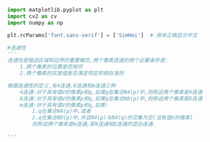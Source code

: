 
<BlogInfo id="1010" title="17.连通性" author="白日梦想猿" pv=0 read_times=0 pre_cost_time="0分23秒" category="图像处理" tag_list="['图像处理']" create_time="2021.08.12 09:01:21" update_time="2021.08.12 09:40:38" />

```python
import matplotlib.pyplot as plt
import cv2 as cv
import numpy as np

plt.rcParams['font.sans-serif'] = ['SimHei']  # 用来正确显示中文

#连通性
'''
连通性是描述区域和边界的重要概念,两个像素连通的两个必要条件是:
    1.两个像素的位置是否相邻
    2.两个像素的灰度值是否满足特定的相似准则

根据连通性的定义,有4连通,8连通和m连通三种
    4连通:对于具有值V的像素p和q,如果q在集合N4(p)中,则称这两个像素是4连通
    8连通:对于具有值V的像素p和q,如果q在集合N8(p)中,则称这两个像素是8连通
    m连通:对于具有值V的像素p和q,如果:
        1.q在集合N4(p)中,或者
        2.q在集合ND(p)中,并且N4(p)与N4(q)的交集为空(没有值V的像素)
        则称这两个像素是m连通,即4连通和D连通的混合连通.
    
'''

```
